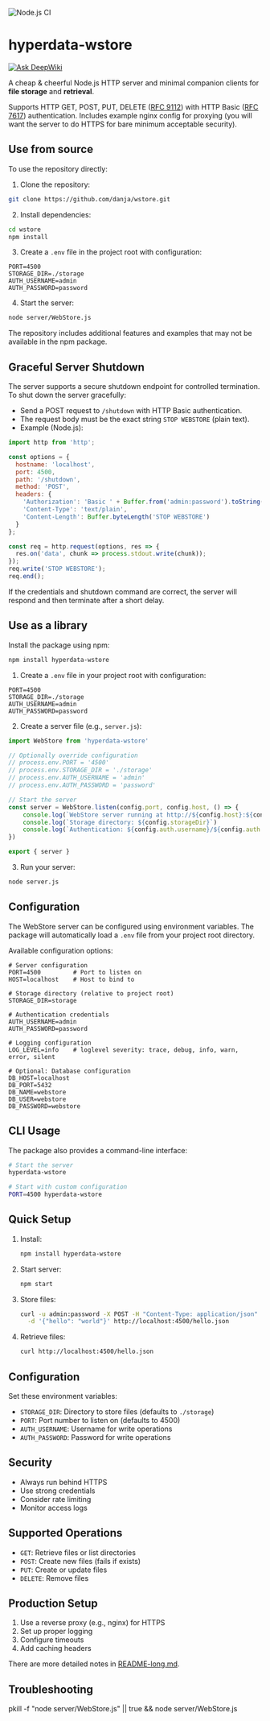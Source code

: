 ![Node.js CI](https://github.com/danja/wstore/actions/workflows/ci.yml/badge.svg)

# hyperdata-wstore

[![Ask DeepWiki](https://deepwiki.com/badge.svg)](https://deepwiki.com/danja/hyperdata-wstore)

A cheap & cheerful Node.js HTTP server and minimal companion clients for **file storage** and **retrieval**.

Supports HTTP GET, POST, PUT, DELETE ([RFC 9112](https://www.rfc-editor.org/rfc/rfc9112)) with HTTP Basic ([RFC 7617](https://www.rfc-editor.org/rfc/rfc7617)) authentication. Includes example nginx config for proxying (you will want the server to do HTTPS for bare minimum acceptable security).

## Use from source

To use the repository directly:

1. Clone the repository:

```bash
git clone https://github.com/danja/wstore.git
```

2. Install dependencies:

```bash
cd wstore
npm install
```

3. Create a `.env` file in the project root with configuration:

```env
PORT=4500
STORAGE_DIR=./storage
AUTH_USERNAME=admin
AUTH_PASSWORD=password
```

4. Start the server:

```bash
node server/WebStore.js
```

The repository includes additional features and examples that may not be available in the npm package.


## Graceful Server Shutdown

The server supports a secure shutdown endpoint for controlled termination. To shut down the server gracefully:

- Send a POST request to `/shutdown` with HTTP Basic authentication.
- The request body must be the exact string `STOP WEBSTORE` (plain text).
- Example (Node.js):

```js
import http from 'http';

const options = {
  hostname: 'localhost',
  port: 4500,
  path: '/shutdown',
  method: 'POST',
  headers: {
    'Authorization': 'Basic ' + Buffer.from('admin:password').toString('base64'),
    'Content-Type': 'text/plain',
    'Content-Length': Buffer.byteLength('STOP WEBSTORE')
  }
};

const req = http.request(options, res => {
  res.on('data', chunk => process.stdout.write(chunk));
});
req.write('STOP WEBSTORE');
req.end();
```

If the credentials and shutdown command are correct, the server will respond and then terminate after a short delay.

## Use as a library

Install the package using npm:

```bash
npm install hyperdata-wstore
```

1. Create a `.env` file in your project root with configuration:

```env
PORT=4500
STORAGE_DIR=./storage
AUTH_USERNAME=admin
AUTH_PASSWORD=password
```

2. Create a server file (e.g., `server.js`):


```javascript
import WebStore from 'hyperdata-wstore'

// Optionally override configuration
// process.env.PORT = '4500'
// process.env.STORAGE_DIR = './storage'
// process.env.AUTH_USERNAME = 'admin'
// process.env.AUTH_PASSWORD = 'password'

// Start the server
const server = WebStore.listen(config.port, config.host, () => {
    console.log(`WebStore server running at http://${config.host}:${config.port}`)
    console.log(`Storage directory: ${config.storageDir}`)
    console.log(`Authentication: ${config.auth.username}/${config.auth.password}`)
})

export { server }
```

3. Run your server:

```bash
node server.js
```

## Configuration

The WebStore server can be configured using environment variables. The package will automatically load a `.env` file from your project root directory.

Available configuration options:

```env
# Server configuration
PORT=4500         # Port to listen on
HOST=localhost    # Host to bind to

# Storage directory (relative to project root)
STORAGE_DIR=storage

# Authentication credentials
AUTH_USERNAME=admin
AUTH_PASSWORD=password

# Logging configuration
LOG_LEVEL=info    # loglevel severity: trace, debug, info, warn, error, silent

# Optional: Database configuration
DB_HOST=localhost
DB_PORT=5432
DB_NAME=webstore
DB_USER=webstore
DB_PASSWORD=webstore
```

## CLI Usage

The package also provides a command-line interface:

```bash
# Start the server
hyperdata-wstore

# Start with custom configuration
PORT=4500 hyperdata-wstore
```

## Quick Setup

1. Install:
   ```bash
   npm install hyperdata-wstore
   ```

2. Start server:
   ```bash
   npm start
   ```

3. Store files:
   ```bash
   curl -u admin:password -X POST -H "Content-Type: application/json" \
     -d '{"hello": "world"}' http://localhost:4500/hello.json
   ```

4. Retrieve files:
   ```bash
   curl http://localhost:4500/hello.json
   ```

## Configuration

Set these environment variables:

- `STORAGE_DIR`: Directory to store files (defaults to `./storage`)
- `PORT`: Port number to listen on (defaults to 4500)
- `AUTH_USERNAME`: Username for write operations
- `AUTH_PASSWORD`: Password for write operations

## Security

- Always run behind HTTPS
- Use strong credentials
- Consider rate limiting
- Monitor access logs

## Supported Operations

- `GET`: Retrieve files or list directories
- `POST`: Create new files (fails if exists)
- `PUT`: Create or update files
- `DELETE`: Remove files

## Production Setup

1. Use a reverse proxy (e.g., nginx) for HTTPS
2. Set up proper logging
3. Configure timeouts
4. Add caching headers

There are more detailed notes in [README-long.md](README-long.md).

## Troubleshooting

pkill -f "node server/WebStore.js" || true && node server/WebStore.js